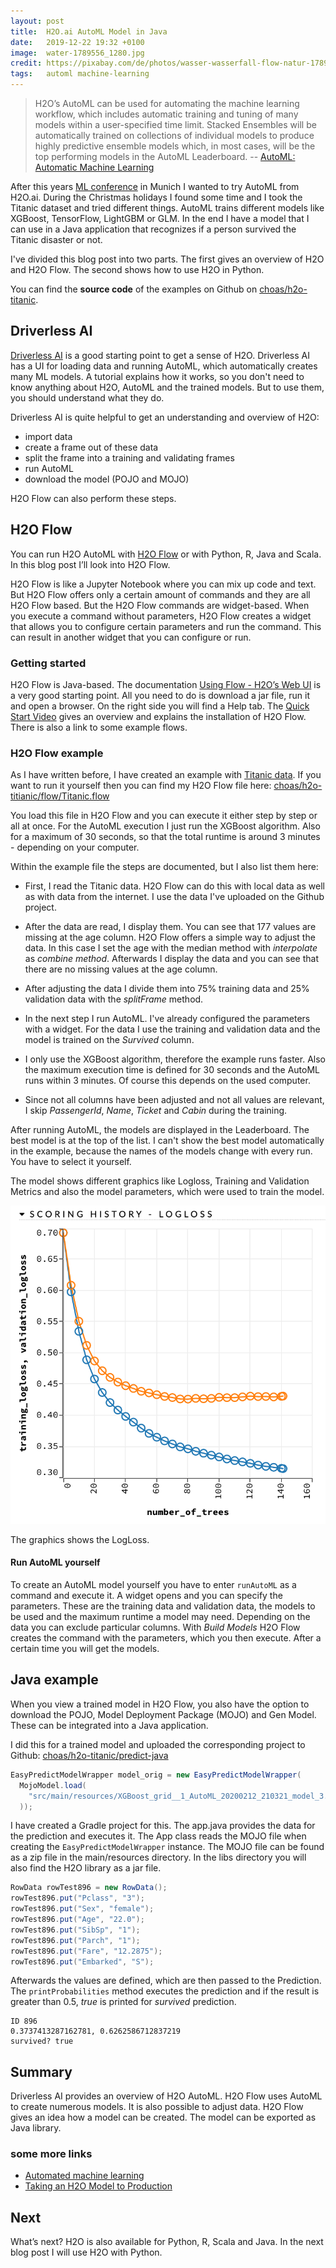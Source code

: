 ```yaml
---
layout: post
title:  H2O.ai AutoML Model in Java
date:   2019-12-22 19:32 +0100
image:  water-1789556_1280.jpg
credit: https://pixabay.com/de/photos/wasser-wasserfall-flow-natur-1789556/
tags:   automl machine-learning
---
```


> H2O’s AutoML can be used for automating the machine learning workflow, which includes automatic training and tuning of many models within a user-specified time limit. Stacked Ensembles will be automatically trained on collections of individual models to produce highly predictive ensemble models which, in most cases, will be the top performing models in the AutoML Leaderboard. -- [AutoML: Automatic Machine Learning](http://docs.h2o.ai/h2o/latest-stable/h2o-docs/automl.html)

After this years [ML conference](https://mlconference.ai/) in Munich I wanted to try AutoML from H2O.ai. During the Christmas holidays I found some time and I took the Titanic dataset and tried different things. AutoML trains different models like XGBoost, TensorFlow, LightGBM or GLM. In the end I have a model that I can use in a Java application that recognizes if a person survived the Titanic disaster or not.

I've divided this blog post into two parts. The first gives an overview of H2O and H2O Flow. The second shows how to use H2O in Python.

You can find the __source code__ of the examples on Github on [choas/h2o-titanic](https://github.com/choas/h2o-titanic).

## Driverless AI

[Driverless AI](https://www.h2o.ai/products/h2o-driverless-ai/) is a good starting point to get a sense of H2O. Driverless AI has a UI for loading data and running AutoML, which automatically creates many ML models. A tutorial explains how it works, so you don't need to know anything about H2O, AutoML and the trained models. But to use them, you should understand what they do.

Driverless AI is quite helpful to get an understanding and overview of H2O:

- import data
- create a frame out of these data
- split the frame into a training and validating frames
- run AutoML
- download the model (POJO and MOJO)

H2O Flow can also perform these steps.

## H2O Flow

You can run H2O AutoML with [H2O Flow](https://www.H2O.ai/blog/introducing-flow/) or with Python, R, Java and Scala. In this blog post I’ll look into H2O Flow.

H2O Flow is like a Jupyter Notebook where you can mix up code and text. But H2O Flow offers only a certain amount of commands and they are all H2O Flow based. But the H2O Flow commands are widget-based. When you execute a command without parameters, H2O Flow creates a widget that allows you to configure certain parameters and run the command. This can result in another widget that you can configure or run.

### Getting started

H2O Flow is Java-based. The documentation [Using Flow - H2O’s Web UI](http://docs.h2o.ai/h2o/latest-stable/h2o-docs/flow.html) is a very good starting point. All you need to do is download a jar file, run it and open a browser. On the right side you will find a Help tab. The [Quick Start Video](http://docs.h2o.ai/h2o/latest-stable/h2o-docs/quick-start-videos.html) gives an overview and explains the installation of H2O Flow. There is also a link to some example flows.

### H2O Flow example

As I have written before, I have created an example with [Titanic data](https://www.kaggle.com/c/titanic). If you want to run it yourself then you can find my H2O Flow file here: [choas/h2o-titianic/flow/Titanic.flow](https://github.com/choas/h2o-titanic/blob/master/h2o_flow/Titanic.flow)

You load this file in H2O Flow and you can execute it either step by step or all at once. For the AutoML execution I just run the XGBoost algorithm. Also for a maximum of 30 seconds, so that the total runtime is around 3 minutes - depending on your computer.

Within the example file the steps are documented, but I also list them here:

- First, I read the Titanic data. H2O Flow can do this with local data as well as with data from the internet. I use the data I've uploaded on the Github project.

- After the data are read, I display them. You can see that 177 values are missing at the age column. H2O Flow offers a simple way to adjust the data. In this case I set the age with the median method with _interpolate_ as _combine method_. Afterwards I display the data and you can see that there are no missing values at the age column.

- After adjusting the data I divide them into 75% training data and 25% validation data with the _splitFrame_ method.

- In the next step I run AutoML. I've already configured the parameters with a widget. For the data I use the training and validation data and the model is trained on the _Survived_ column.

- I only use the XGBoost algorithm, therefore the example runs faster. Also the maximum execution time is defined for 30 seconds and the AutoML runs within 3 minutes. Of course this depends on the used computer.

- Since not all columns have been adjusted and not all values are relevant, I skip _PassengerId_, _Name_, _Ticket_ and _Cabin_ during the training.

After running AutoML, the models are displayed in the Leaderboard. The best model is at the top of the list. I can't show the best model automatically in the example, because the names of the models change with every run. You have to select it yourself.

The model shows different graphics like Logloss, Training and Validation Metrics and also the model parameters, which were used to train the model.

![LogLoss Graph](/images/automl_logloss.png)

The graphics shows the LogLoss.

#### Run AutoML yourself

To create an AutoML model yourself you have to enter `runAutoML` as a command and execute it. A widget opens and you can specify the parameters. These are the training data and validation data, the models to be used and the maximum runtime a model may need. Depending on the data you can exclude particular columns. With _Build Models_ H2O Flow creates the command with the parameters, which you then execute. After a certain time you will get the models.

## Java example

When you view a trained model in H2O Flow, you also have the option to download the POJO, Model Deployment Package (MOJO) and Gen Model. These can be integrated into a Java application.

I did this for a trained model and uploaded the corresponding project to Github: [choas/h2o-titanic/predict-java](https://github.com/choas/h2o-titanic/tree/master/predict-java)

```java
EasyPredictModelWrapper model_orig = new EasyPredictModelWrapper(
  MojoModel.load(
    "src/main/resources/XGBoost_grid__1_AutoML_20200212_210321_model_3.zip"
  ));
```

I have created a Gradle project for this. The app.java provides the data for the prediction and executes it. The App class reads the MOJO file when creating the `EasyPredictModelWrapper` instance. The MOJO file can be found as a zip file in the main/resources directory. In the libs directory you will also find the H2O library as a jar file.

```java
RowData rowTest896 = new RowData();
rowTest896.put("Pclass", "3");
rowTest896.put("Sex", "female");
rowTest896.put("Age", "22.0");
rowTest896.put("SibSp", "1");
rowTest896.put("Parch", "1");
rowTest896.put("Fare", "12.2875");
rowTest896.put("Embarked", "S");
```

Afterwards the values are defined, which are then passed to the Prediction. The `printProbabilities` method executes the prediction and if the result is greater than 0.5, _true_ is printed for _survived_ prediction.

```text
ID 896  
0.3737413287162781, 0.6262586712837219
survived? true
```

## Summary

Driverless AI provides an overview of H2O AutoML. H2O Flow uses AutoML to create numerous models. It is also possible to adjust data. H2O Flow gives an idea how a model can be created. The model can be exported as Java library.

### some more links

- [Automated machine learning](https://en.wikipedia.org/wiki/Automated_machine_learning)
- [Taking an H2O Model to Production](http://projects.rajivshah.com/blog/2016/08/22/H2O_prod/)

## Next

What’s next? H2O is also available for Python, R, Scala and Java. In the next blog post I will use H2O with Python.
